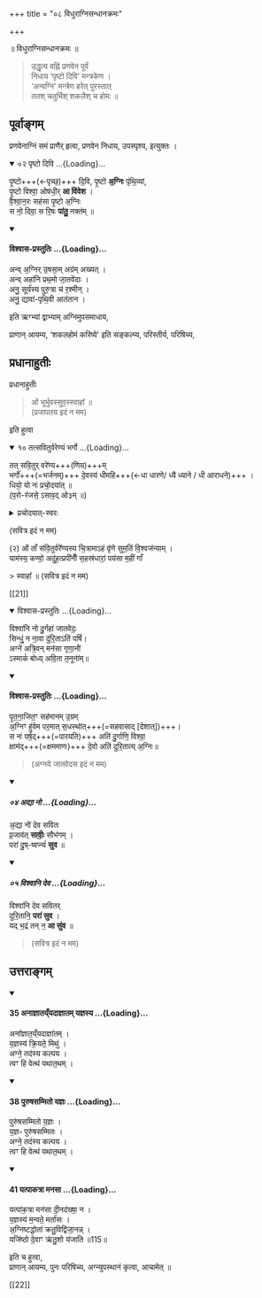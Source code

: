 +++
title = "०८ विधुराग्निसन्धानक्रमः"

+++


॥ विधुराग्निसन्धानक्रमः ॥

> उद्धृत्य वह्निं प्रणवेन पूर्वं  
निधाय ‘पृष्टो दिवि' मन्त्रकेण ।  
‘अन्वग्नि' मन्त्रेण हरेत् पुरस्तात्  
ततश् चतुर्भिश् शकलैश् च होमः ॥ 

## पूर्वाङ्गम्
प्रणवेनाग्निं समं प्राणैर् हृत्वा, प्रणवेन निधाय, उपस्पृश्य, इत्युक्तः ।

<div class="js_include" includetitle="false" newlevelforh1="5" unfilled="" url="/vedAH_Rk/shAkalam/saMhitA/vishvAsa-prastutiH/01/098/02_pRShTo_divi.md">
<details open><summary><h9>०२ पृष्टो दिवि ...{Loading}...</h9></summary>


पृ॒ष्टो+++(←पृच्छ्)+++ दि॒वि, पृ॒ष्टो **अ॒ग्निः** पृ॑थि॒व्यां,  
पृ॒ष्टो विश्वा॒ ओष॑धी॒र् **आ वि॑वेश** ।  
वै॒श्वा॒न॒रः सह॑सा पृ॒ष्टो अ॒ग्निः  
स नो॒ दिवा॒ स रि॒षः **पा॑तु॒** नक्त॑म् ॥

</details>
</div>

<div class="js_include" newlevelforh1="4" title="विश्वास-प्रस्तुतिः" unfilled url="/vedAH_yajuH/taittirIyam/sArasvata-vibhAgaH/brAhmaNam/Rk/vishvAsa-prastutiH/1/2_gavAm-ayanAdi/1/235_anv_agnir.md">
<details open><summary><h4>विश्वास-प्रस्तुतिः ...{Loading}...</h4></summary>

अन्व् अ॒ग्निर् उ॒षसा॒म् अग्र॑म् अख्यत् ।  
अन्व् अहा॑नि प्रथ॒मो जा॒तवे॑दाः ।  
अनु॒ सूर्य॑स्य पुरु॒त्रा च॑ र॒श्मीन् ।   
अनु॒ द्यावा॑-पृथि॒वी आत॑तान ।
</details>
</div>

इति ऋग्भ्यां द्वाभ्याम् अग्निमुपसमाधाय,

प्राणान् आयम्य, ‘शकलहोमं करिष्ये' इति सङ्कल्प्य, परिस्तीर्य, परिषिच्य, 

## प्रधानाहुतीः

प्रधानाहुतीः 

> ओं भूर्भुवस्सुव॒स्स्वाहा᳚ ॥  
(प्रजापतय इदं न मम) 

इति हुत्वा

<div class="js_include" includetitle="false" newlevelforh1="4" unfilled="" url="/vedAH_Rk/shAkalam/saMhitA/vishvAsa-prastutiH/03/062/10_tatsaviturvareNyaM_bhargo.md">
<details open><summary><h9>१० तत्सवितुर्वरेण्यं भर्गो ...{Loading}...</h9></summary>

तत् सवि॒तुर् वरे॑ण्य+++(णिय)+++म्  
भर्गो॑+++(=भर्जनम्)+++ दे॒वस्य॑ धीमहि+++(←धा धारणे/ ध्यै ध्याने / धी आराधने)+++ ।  
धियो॒ यो नः॑ प्रचो॒दया॑त् ॥  
(प॒रो-र॑जसे॒ ऽसाव॒द् ओ३म् ॥)

<details><summary>प्रचोदयात्-स्वरः</summary>

प्र + चुद् + णिच् उदात्तः + शप् अनुदात्तः पित्त्वात् + [लेट् → आट् + तिप् अनुदात्तः पित्त्वात्]।

प्रानुदात्तत्वं तिङन्तस्योदात्तवत्त्वात्। तच्च यत्कारसद्भावात्।
</details>
</details>
</div>

(सवित्र इदं न मम)

<div class="js_include" url="/vedAH_yajuH/taittirIyam/sArasvata-vibhAgaH/saMhitA/Rk/vishvAsa-prastutiH/4/6/05_chityAm_agni-sthApanAdi-mAruta-homAntam/08_tAM_savitur.md"  newLevelForH1="5" includeTitle="false">  

(२) ओं ताँ स॑वि॒तुर्वरे᳚ण्यस्य चि॒त्रामाऽहं वृ॑णे सुम॒तिं वि॒श्वज॑न्याम् ।  
याम॑स्य॒ कण्वो॒ अदु॑ह॒त्प्रपी॑नीँ स॒हस्र॑धारां॒ पय॑सा म॒हीं गाँ

</div>
> स्वाहा᳚ ॥ (सवित्र इदं न मम)


[[21]]

<div class="js_include" newlevelforh1="4" title="विश्वास-प्रस्तुतिः" unfilled="" url="/vedAH_Rk/shAkalam/saMhitA/vishvAsa-prastutiH/05/004/09_vishvAni_no.md">
<details open><summary><h9>विश्वास-प्रस्तुतिः ...{Loading}...</h9></summary>


विश्वा॑नि नो दु॒र्गहा॑ जातवेदः॒  
सिन्धुं॒ न ना॒वा दु॑रि॒ताऽति॑ पर्षि।  
अग्ने॑ अत्रि॒वन् मन॑सा गृणा॒नो॑॑  
ऽस्माकं॑ बोध्य् अवि॒ता त॒नूना॑॑म्॥
</details>
</div>

<div class="js_include" newlevelforh1="4" title="विश्वास-प्रस्तुतिः" unfilled url="/vedAH_yajuH/taittirIyam/sArasvata-vibhAgaH/AraNyakam/Rk/vishvAsa-prastutiH/06_mahA-nArAyaNopaniShat/01_11_jAtavedase_sunavAma_taittirIyakam/09_pRtanAjitaM_sahamAnam.md">
<details open><summary><h4>विश्वास-प्रस्तुतिः ...{Loading}...</h4></summary>

पृ॒त॒ना॒जित॒ꣳ सह॑मानम् उ॒ग्रम्  
अ॒ग्निꣳ हु॑वेम पर॒मात् स॒धस्था॑॑त्+++(=सहवासाद् [देशात्])+++।  
स नः॑ पर्ष॒द्+++(=पारयति)+++ अति॑ दु॒र्गाणि॒ विश्वा॒  
क्षाम॑द्+++(=क्षममाणः)+++ दे॒वो अति॑ दुरि॒तात्य् अ॒ग्निः॥
</details>
</div>

> (अग्नये जातवेदस इदं न मम)

<div class="js_include" includetitle="false" newlevelforh1="5" unfilled url="/vedAH_Rk/shAkalam/saMhitA/vishvAsa-prastutiH/05/082/04_adyA_no.md">
<details open><summary><h5>०४ अद्या नो ...{Loading}...</h5></summary>


अ॒द्या नो॑ देव सवितः  
प्र॒जाव॑त् **सावीः॒** सौभ॑गम् ।  
परा॑ दु॒ष्-ष्वप्न्यं॑ **सुव** ॥

</details>
</div>


<div class="js_include" includetitle="false" newlevelforh1="5" unfilled url="/vedAH_Rk/shAkalam/saMhitA/vishvAsa-prastutiH/05/082/05_vishvAni_deva.md">
<details open><summary><h5>०५ विश्वानि देव ...{Loading}...</h5></summary>


विश्वा॑नि देव सवितर्  
दुरि॒तानि॒ **परा॑ सुव** ।  
यद् भ॒द्रं तन् न॒ **आ सु॑व** ॥

</details>
</div>


> (सवित्र इदं न मम)

## उत्तराङ्गम्
<div class="js_include" includetitle="false" newlevelforh1="4" unfilled url="/vedAH_yajuH/taittirIyam/sArasvata-vibhAgaH/brAhmaNam/Rk/vishvAsa-prastutiH/3/7_achChidra-prAyashchittAdi/11/35_anAjnAtay.NyadAjnAtam_yajnasya.md">
<details open><summary><h4>35 अनाज्ञातय्ँयदाज्ञातम् यज्ञस्य ...{Loading}...</h4></summary>

अना᳚ज्ञात॒य्ँयदाज्ञा॑तम् ।  
य॒ज्ञस्य॑ क्रि॒यते॒ मिथु॑ ।  
अग्ने॒ तद॑स्य कल्पय ।  
त्वꣳ हि वेत्थ॑ यथात॒थम् ।
</details>
</div>
<div class="js_include" includetitle="false" newlevelforh1="4" unfilled url="/vedAH_yajuH/taittirIyam/sArasvata-vibhAgaH/brAhmaNam/Rk/vishvAsa-prastutiH/3/7_achChidra-prAyashchittAdi/11/38_puruShasammito_yajnaH.md">
<details open><summary><h4>38 पुरुषसम्मितो यज्ञः ...{Loading}...</h4></summary>

पुरु॑षसम्मितो य॒ज्ञः ।  
य॒ज्ञᳶ पुरु॑षसम्मितः ।  
अग्ने॒ तद॑स्य कल्पय ।  
त्वꣳ हि वेत्थ॑ यथात॒थम् ।
</details>
</div>
<div class="js_include" includetitle="false" newlevelforh1="4" unfilled url="/vedAH_yajuH/taittirIyam/sArasvata-vibhAgaH/brAhmaNam/Rk/vishvAsa-prastutiH/3/7_achChidra-prAyashchittAdi/11/41_yatpAkatrA_manasA.md">
<details open><summary><h4>41 यत्पाकत्रा मनसा ...{Loading}...</h4></summary>

यत्पा॑क॒त्रा मन॑सा दी॒नद॑ख्षा॒ न ।  
य॒ज्ञस्य॑ म॒न्वते॒ मर्ता॑सः ।  
अ॒ग्निष्टद्धोता॑ क्रतु॒विद्वि॑जा॒नन्न् ।  
यजि॑ष्ठो दे॒वाꣳ ऋ॑तु॒शो य॑जाति ॥115॥
</details>
</div>

इति च हुत्वा,  
प्राणान् आयम्य, पुनः परिषिच्य, अग्न्युपस्थानं कृत्वा, आचामेत् ॥

[[22]]